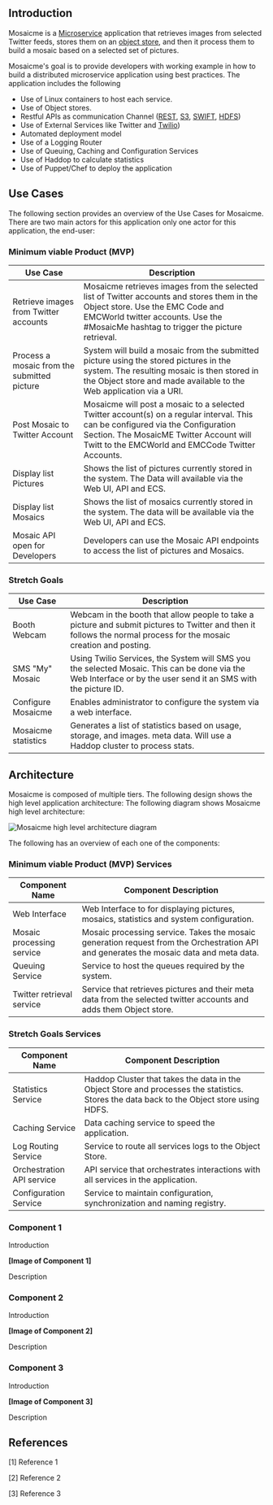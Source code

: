 ## Introduction

Mosaicme is a [Microservice](http://en.wikipedia.org/wiki/Microservices "Microservices") application that retrieves images from selected Twitter feeds, stores them on an [object store](http://en.wikipedia.org/wiki/Object_storage "Object Store"), and then it process them to build a mosaic based on a selected set of pictures. 

Mosaicme's goal is to provide developers with working example in how to build a distributed microservice application using best practices. The application includes the following 

- Use of Linux containers to host each service.
- Use of Object stores.
- Restful APIs as communication Channel ([REST](http://en.wikipedia.org/wiki/Representational_state_transfer "REST"), [S3](http://en.wikipedia.org/wiki/Amazon_S3 "AWS S3"), [SWIFT](http://en.wikipedia.org/wiki/OpenStack#Swift "OpenStack Swift"), [HDFS](http://en.wikipedia.org/wiki/Apache_Hadoop#HDFS "Haddop Distributed File System"))
- Use of External Services like Twitter and [Twilio](https://www.twilio.com/ "Twilio.com"))
- Automated deployment model
- Use of a Logging Router
- Use of Queuing, Caching and Configuration Services 
- Use of Haddop to calculate statistics
- Use of Puppet/Chef to deploy the application 


## Use Cases


The following section provides an overview of the Use Cases for Mosaicme. There are two main actors for this application  only one actor for this application, the end-user:

### Minimum viable Product (MVP)
 
Use Case	                          | Description
------------------------------------- | -----------|
Retrieve images from Twitter accounts | Mosaicme retrieves images from the selected list of Twitter accounts and stores them in the Object store. Use the EMC Code and EMCWorld twitter accounts. Use the #MosaicMe hashtag to trigger the picture retrieval.
Process a mosaic from the submitted picture | System will build a mosaic from the submitted picture  using the stored pictures in the system. The resulting mosaic is then stored in the Object store and made available to the Web application via a URI.
Post Mosaic to Twitter Account		  | Mosaicme will post a mosaic to a selected Twitter account(s) on a regular interval. This can be configured via the Configuration Section. The MosaicME Twitter Account  will Twitt to the EMCWorld and EMCCode Twitter Accounts.
Display list Pictures				  | Shows the list of pictures currently stored in the system. The Data will available via the Web UI, API and ECS.
Display list Mosaics				  | Shows the list of mosaics currently stored in the system. The data will be available via the Web UI, API and ECS.
Mosaic API open for Developers | Developers can use the Mosaic API endpoints to access the list of pictures and Mosaics.


### Stretch Goals


Use Case	                          | Description
------------------------------------- | -----------|
Booth Webcam						  | Webcam in the booth that allow people to take a picture and submit pictures to Twitter and then it follows the normal process for the mosaic creation and posting.
SMS "My" Mosaic						  | Using Twilio Services, the System will SMS you the selected Mosaic. This can be done via the Web Interface or by the user send it an SMS with the picture ID.
Configure Mosaicme 					  | Enables administrator to configure the system via a web interface.
Mosaicme statistics                   | Generates a list of statistics based on usage, storage, and images. meta data. Will use a Haddop cluster to process stats.			


## Architecture 

Mosaicme is composed of multiple tiers. The following design shows the high level application architecture: 
The following diagram shows Mosaicme high level architecture: 

![Mosaicme high level architecture diagram](https://github.com/emccode/mosaicme/blob/master/documentation/images/mosaicme-high-level-architecture.PNG)

The following has an overview of each one of the components:


### Minimum viable Product (MVP) Services

Component Name              |	Component Description
--------------------------- | ---------------------|
Web Interface               | Web Interface to for displaying pictures, mosaics, statistics and system configuration. 
Mosaic processing service   | Mosaic processing service. Takes the mosaic generation request from the Orchestration API and generates the mosaic data and meta data.
Queuing Service				| Service to host the queues required by the system.
Twitter retrieval service   | Service that retrieves pictures and their meta data from the selected twitter accounts and adds them Object store.


### Stretch Goals Services

Component Name              |	Component Description
--------------------------- | ---------------------|
Statistics Service			| Haddop Cluster that takes the data in the Object Store and processes the statistics. Stores the data back to the Object store using HDFS.
Caching Service             | Data caching service to speed the application.
Log Routing Service		    | Service to route all services logs to the Object Store.
Orchestration API service   | API service that orchestrates interactions with all services in the application. 
Configuration Service       | Service to maintain configuration, synchronization and naming registry.


### Component 1 

Introduction 

**[Image of Component 1]**

Description



### Component 2 

Introduction 

**[Image of Component 2]**

Description
   

### Component 3 

Introduction 

**[Image of Component 3]**

Description
   



## References

[1] Reference 1
 
[2] Reference 2 

[3] Reference 3

